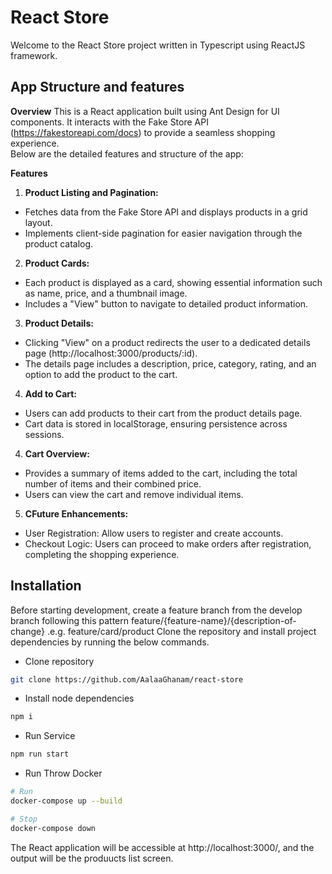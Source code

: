 # React Store

Welcome to the React Store project written in Typescript using ReactJS framework.

## App Structure and features
 
**Overview**
This is a React application built using Ant Design for UI components. It interacts with the Fake Store API (https://fakestoreapi.com/docs) to provide a seamless shopping experience.<br />
Below are the detailed features and structure of the app:<br />

**Features**
1. **Product Listing and Pagination:**<br />
- Fetches data from the Fake Store API and displays products in a grid layout.<br />
- Implements client-side pagination for easier navigation through the product catalog.<br />

2. **Product Cards:**<br />
- Each product is displayed as a card, showing essential information such as name, price, and a thumbnail image.<br />
- Includes a "View" button to navigate to detailed product information.<br />

3. **Product Details:**<br />
- Clicking "View" on a product redirects the user to a dedicated details page (http://localhost:3000/products/:id).<br />
- The details page includes a description, price, category, rating, and an option to add the product to the cart.<br />

4. **Add to Cart:**<br />
- Users can add products to their cart from the product details page.<br />
- Cart data is stored in localStorage, ensuring persistence across sessions.<br />

4. **Cart Overview:**<br />
- Provides a summary of items added to the cart, including the total number of items and their combined price.<br />
- Users can view the cart and remove individual items.<br />

5. **CFuture Enhancements:**<br />
- User Registration: Allow users to register and create accounts.<br />
- Checkout Logic: Users can proceed to make orders after registration, completing the shopping experience.<br />

## Installation

Before starting development, create a feature branch from the develop branch following this pattern
feature/{feature-name}/{description-of-change} .e.g. feature/card/product
Clone the repository and install project dependencies by running the below commands.

- Clone repository

```sh
git clone https://github.com/AalaaGhanam/react-store
```

- Install node dependencies

```sh
npm i
```

- Run Service

```sh
npm run start
```

- Run Throw Docker
```sh
# Run
docker-compose up --build

# Stop
docker-compose down
```

The React application will be accessible at http://localhost:3000/, and the output will be the produucts list screen.